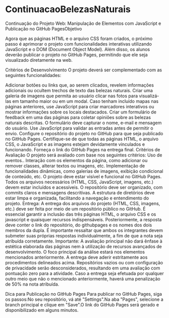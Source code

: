 # ContinuacaoBelezasNaturais
 Continuação do Projeto Web: Manipulação de Elementos com JavaScript e Publicação no GitHub PagesObjetivo
 
Agora que as páginas HTML e o arquivo CSS foram criados, o próximo passo é aprimorar o projeto com funcionalidades interativas utilizando JavaScript e o DOM (Document Object Model). Além disso, os alunos deverão publicar o projeto no GitHub Pages, permitindo que ele seja visualizado diretamente na web.

Critérios de Desenvolvimento
O projeto deverá ser complementado com as seguintes funcionalidades:

Adicionar botões ou links que, ao serem clicados, revelem informações adicionais ou ocultem trechos de texto das belezas naturais.
Criar uma galeria de imagens que permita ao usuário clicar nas fotos para visualizá-las em tamanho maior ou em um modal.
Caso tenham incluído mapas nas páginas anteriores, use JavaScript para criar marcadores interativos ou mostrar informações sobre os locais destacados.
Criar um formulário de feedback em uma das páginas para coletar opiniões sobre as belezas naturais descritas. O formulário deve capturar o nome, e-mail e mensagem do usuário. Use JavaScript para validar as entradas antes de permitir o envio.
Configure o repositório do projeto no GitHub para que seja publicado no GitHub Pages.
Certifique-se de que todas as páginas HTML, o arquivo CSS, o JavaScript e as imagens estejam devidamente vinculados e funcionando.
Forneça o link do GitHub Pages na entrega final.
Critérios de Avaliação
O projeto será avaliado com base nos seguintes critérios:
Uso de eventos..
Interação com os elementos da página, como adicionar ou remover classes, alterar textos ou imagens, etc.
Implementação de funcionalidades dinâmicas, como galerias de imagens, exibição condicional de conteúdo, etc.
O projeto deve estar visível e funcional no GitHub Pages.
Todos os arquivos necessários (HTML, CSS, JavaScript, imagens, etc.) devem estar incluídos e acessíveis.
O repositório deve ser organizado, com commits claros e mensagens descritivas.
A estrutura de diretórios deve estar limpa e organizada, facilitando a navegação e entendimento do projeto.
Entrega:
A entrega dos arquivos do projeto (HTML, CSS, imagens, etc.) deve ser feita por meio de um repositório público no GitHub. É essencial garantir a inclusão das três páginas HTML, o arquivo CSS e os javascript e quaisquer recursos indispensáveis.
Posteriormente, a resposta deve conter o link do repositório, do githubpages e os nomes dos dois membros da dupla. É importante ressaltar que ambos os integrantes devem submeter suas próprias respostas individualmente, a fim de que a nota seja atribuída corretamente.
Importante: 
A avaliação principal não dará ênfase à estética elaborada das páginas nem à utilização de recursos avançados de desenvolvimento. O foco principal da análise estará nos elementos mencionados anteriormente.
A entrega deve aderir estritamente aos procedimentos delineados acima. Repositórios vazios ou com configuração de privacidade serão desconsiderados, resultando em uma avaliação com pontuação zero para a atividade. 
Caso a entrega seja efetuada por qualquer outro meio que não o mencionado anteriormente, haverá uma penalização de 50% na nota atribuída.

Dica para Publicação no GitHub Pages
Para publicar no GitHub Pages, siga os passos:No seu repositório, vá até "Settings".Na aba "Pages", selecione a branch principal e clique em "Save".O link do GitHub Pages será gerado e disponibilizado em alguns minutos.
